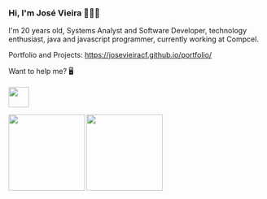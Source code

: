 ### Hi, I'm José Vieira 👋👨‍💻

I'm 20 years old, Systems Analyst and Software Developer, technology enthusiast, java and javascript programmer, currently working at Compcel.

Portfolio and Projects: https://josevieiracf.github.io/portfolio/


Want to help me? 🖥
<br>
<br>
<a target="_blank" href="https://donorbox.org/a-pc-to-code"><img src="https://d1iczxrky3cnb2.cloudfront.net/button-medium-blue.png" height="40"/></a>


   <a href="https://github.com/JoseVieiraCF?tab=repositories">
     <img align='left' height=150 src="https://github-readme-stats.vercel.app/api/top-langs/?username=JoseVieiraCF&layout=compact&theme=radical&title_color=2ED3EA"/>
   </a>
   
<img height=150 src="https://github-readme-stats.vercel.app/api?username=JoseVieiraCF&theme=radical&title_color=2ED3EA&show_icons=true " />



